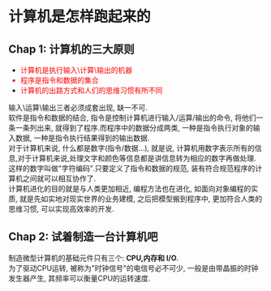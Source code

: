 # 计算机是怎样跑起来的
## Chap 1: 计算机的三大原则

* <font color= red> 计算机是执行输入\计算\输出的机器
* 程序是指令和数据的集合
* 计算机的出路方式和人们的思维习惯有所不同</font>

输入\运算\输出三者必须成套出现, 缺一不可.   
软件是指令和数据的结合, 指令是控制计算机进行输入/运算/输出的命令, 将他们一条一条列出来, 就得到了程序.而程序中的数据分成两类, 一种是指令执行对象的输入数据, 一种是指令执行结果得到的输出数据.   
对于计算机来说, 什么都是数字(指令/数据...), 就是说, 计算机用数字表示所有的信息,对于计算机来说,处理文字和颜色等信息都是讲信息转为相应的数字再做处理. 这样的数字叫做"字符编码".只要定义了指令和数据的规范, 装有符合规范程序的计算机之间就可以相互协作了.   
计算机进化的目的就是与人类更加相近, 编程方法也在进化, 如面向对象编程的实质, 就是先如实地对现实世界的业务建模, 之后把模型搬到程序中, 更加符合人类的思维习惯, 可以实现高效率的开发. 

## Chap 2: 试着制造一台计算机吧
制造微型计算机的基础元件只有三个: **CPU,内存和 I/O**.  
为了驱动CPU运转, 被称为"时钟信号"的电信号必不可少, 一般是由带晶振的时钟发生器产生, 其频率可以衡量CPU的运转速度. 